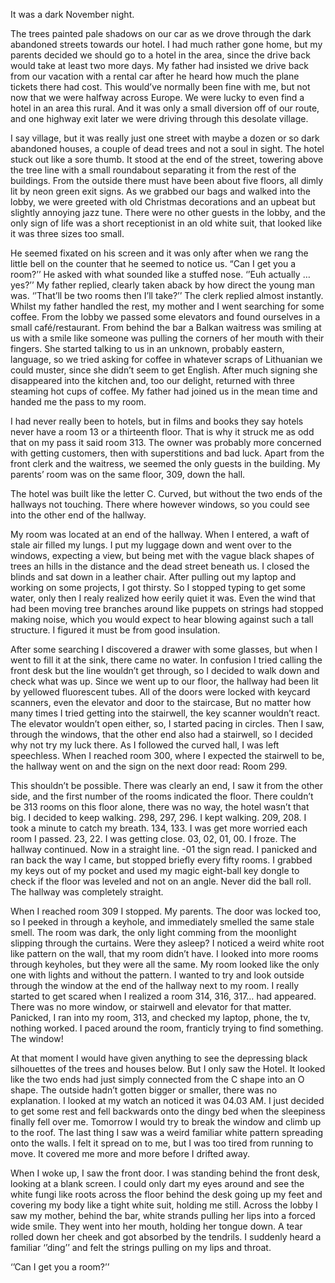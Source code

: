 It was a dark November night.

The trees painted pale shadows on our car as we drove through the dark abandoned streets towards our hotel. I had much rather gone home, but my parents decided we should go to a hotel in the area, since the drive back would take at least two more days. My father had insisted we drive back from our vacation with a rental car after he heard how much the plane tickets there had cost. This would’ve normally been fine with me, but not now that we were halfway across Europe. We were lucky to even find a hotel in an area this rural. And it was only a small diversion off of our route, and one highway exit later we were driving through this desolate village. 

  
I say village, but it was really just one street with maybe a dozen or so dark abandoned houses, a couple of dead trees and not a soul in sight. The hotel stuck out like a sore thumb. It stood at the end of the street, towering above the tree line with a small roundabout separating it from the rest of the buildings. From the outside there must have been about five floors, all dimly lit by neon green exit signs. As we grabbed our bags and walked into the lobby, we were greeted with old Christmas decorations and an upbeat but slightly annoying jazz tune. There were no other guests in the lobby, and the only sign of life was a short receptionist in an old white suit, that looked like it was three sizes too small. 

  
He seemed fixated on his screen and it was only after when we rang the little bell on the counter that he seemed to notice us. “Can I get you a room?’’ He asked with what sounded like a stuffed nose. ‘’Euh actually … yes?’’ My father replied, clearly taken aback by how direct the young man was. ‘’That’ll be two rooms then I’ll take?’’ The clerk replied almost instantly. Whilst my father handled the rest, my mother and I went searching for some coffee. From the lobby we passed some elevators and found ourselves in a small café/restaurant. From behind the bar a Balkan waitress was smiling at us with a smile like someone was pulling the corners of her mouth with their fingers. She started talking to us in an unknown, probably eastern, language, so we tried asking for coffee in whatever scraps of Lithuanian we could muster, since she didn’t seem to get English. After much signing she disappeared into the kitchen and, too our delight, returned with three steaming hot cups of coffee. My father had joined us in the mean time and handed me the pass to my room. 

  
I had never really been to hotels, but in films and books they say hotels never have a room 13 or a thirteenth floor. That is why it struck me as odd that on my pass it said room 313. The owner was probably more concerned with getting customers, then with superstitions and bad luck. Apart from the front clerk and the waitress, we seemed the only guests in the building. My parents’ room was on the same floor, 309, down the hall. 

  
The hotel was built like the letter C. Curved, but without the two ends of the hallways not touching. There where however windows, so you could see into the other end of the hallway.   
My room was located at an end of the hallway. When I entered, a waft of stale air filled my lungs. I put my luggage down and went over to the windows, expecting a view, but being met with the vague black shapes of trees an hills in the distance and the dead street beneath us. I closed the blinds and sat down in a leather chair. After pulling out my laptop and working on some projects, I got thirsty. So I stopped typing to get some water, only then I realy realized how eerily quiet it was. Even the wind that had been moving tree branches around like puppets on strings had stopped making noise, which you would expect to hear blowing against such a tall structure. I figured it must be from good insulation.

  
After some searching I discovered a drawer with some glasses, but when I went to fill it at the sink, there came no water. In confusion I tried calling the front desk but the line wouldn’t get through, so I decided to walk down and check what was up. Since we went up to our floor, the hallway had been lit by yellowed fluorescent tubes. All of the doors were locked with keycard scanners, even the elevator and door to the staircase, But no matter how many times I tried getting into the stairwell, the key scanner wouldn’t react. The elevator wouldn’t open either, so, I started pacing in circles. Then I saw, through the windows, that the other end also had a stairwell, so I decided why not try my luck there. As I followed the curved hall, I was left speechless. When I reached room 300, where I expected the stairwell to be, the hallway went on and the sign on the next door read: Room 299.

  
This shouldn’t be possible. There was clearly an end, I saw it from the other side, and the first number of the rooms indicated the floor. There couldn’t be 313 rooms on this floor alone, there was no way, the hotel wasn’t that big. I decided to keep walking. 298, 297, 296. I kept walking. 209, 208. I took a minute to catch my breath. 134, 133. I was get more worried each room I passed. 23, 22. I was getting close. 03, 02, 01, 00. I froze. The hallway continued. Now in a straight line. -01 the sign read. I panicked and ran back the way I came, but stopped briefly every fifty rooms. I grabbed my keys out of my pocket and used my magic eight-ball key dongle to check if the floor was leveled and not on an angle. Never did the ball roll. The hallway was completely straight. 

  
When I reached room 309 I stopped. My parents. The door was locked too, so I peeked in through a keyhole, and immediately smelled the same stale smell. The room was dark, the only light comming from the moonlight slipping through the curtains. Were they asleep? I noticed a weird white root like pattern on the wall, that my room didn’t have. I looked into more rooms through keyholes, but they were all the same. My room looked like the only one with lights and without the pattern. I wanted to try and look outside through the window at the end of the hallway next to my room. I really started to get scared when I realized a room 314, 316, 317… had appeared. There was no more window, or stairwell and elevator for that matter. Panicked, I ran into my room, 313, and checked my laptop, phone, the tv, nothing worked. I paced around the room, franticly trying to find something. The window!

  
At that moment I would have given anything to see the depressing black silhouettes of the trees and houses below. But I only saw the Hotel. It looked like the two ends had just simply connected from the C shape into an O shape. The outside hadn’t gotten bigger or smaller, there was no explanation. I looked at my watch an noticed it was 04.03 AM. I just decided to get some rest and fell backwards onto the dingy bed when the sleepiness finally fell over me. Tomorrow I would try to break the window and climb up to the roof. The last thing I saw was a weird familiar white pattern spreading onto the walls. I felt it spread on to me, but I was too tired from running to move. It covered me more and more before I drifted away. 

  
When I woke up, I saw the front door. I was standing behind the front desk, looking at a blank screen. I could only dart my eyes around and see the white fungi like roots across the floor behind the desk going up my feet and covering my body like a tight white suit, holding me still. Across the lobby I saw my mother, behind the bar, white strands pulling her lips into a forced wide smile. They went into her mouth, holding her tongue down. A tear rolled down her cheek and got absorbed by the tendrils. I suddenly heard a familiar ‘’ding’’ and felt the strings pulling on my lips and throat. 

  
‘’Can I get you a room?’’  
